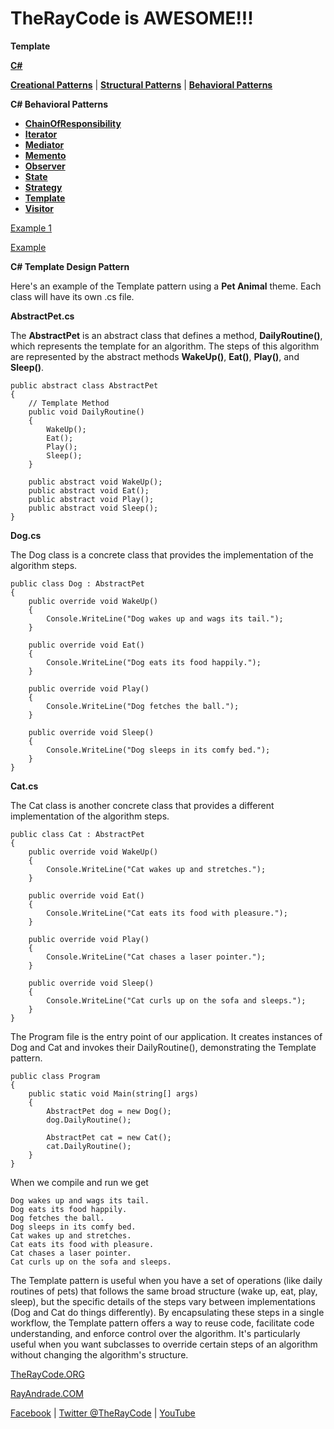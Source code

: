 # TheRayCode is AWESOME!!!

**Template**

**[C#](../README.md)** 

**[Creational Patterns](../Creational/README.md)** | **[Structural Patterns](../Structural/README.md)** | **[Behavioral Patterns](../README.md)**

**C# Behavioral Patterns**

* **[ChainOfResponsibility](../ChainOfResponsibility/README.md)**
* **[Iterator](../Iterator/README.md)**
* **[Mediator](../Mediator/README.md)**
* **[Memento](../Memento/README.md)**
* **[Observer](../Observer/README.md)**
* **[State](../State/README.md)**
* **[Strategy](../Strategy/README.md)**
* **[Template](./README.md)**
* **[Visitor](../Visitor/README.md)**

[Example 1](./T1/README.md)

[Example](./Show/README.md)

**C# Template Design Pattern**

Here's an example of the Template pattern using a **Pet Animal** theme. 
Each class will have its own .cs file.

**AbstractPet.cs**

The **AbstractPet** is an abstract class that defines a method, **DailyRoutine()**, which represents the template for an algorithm. 
The steps of this algorithm are represented by the abstract methods **WakeUp()**, **Eat()**, **Play()**, and **Sleep()**.
```
public abstract class AbstractPet
{
    // Template Method
    public void DailyRoutine()
    {
        WakeUp();
        Eat();
        Play();
        Sleep();
    }

    public abstract void WakeUp();
    public abstract void Eat();
    public abstract void Play();
    public abstract void Sleep();
}
```
**Dog.cs**

The Dog class is a concrete class that provides the implementation of the algorithm steps.

```
public class Dog : AbstractPet
{
    public override void WakeUp()
    {
        Console.WriteLine("Dog wakes up and wags its tail.");
    }

    public override void Eat()
    {
        Console.WriteLine("Dog eats its food happily.");
    }

    public override void Play()
    {
        Console.WriteLine("Dog fetches the ball.");
    }

    public override void Sleep()
    {
        Console.WriteLine("Dog sleeps in its comfy bed.");
    }
}
```

**Cat.cs**

The Cat class is another concrete class that provides a different implementation of the algorithm steps.

```
public class Cat : AbstractPet
{
    public override void WakeUp()
    {
        Console.WriteLine("Cat wakes up and stretches.");
    }

    public override void Eat()
    {
        Console.WriteLine("Cat eats its food with pleasure.");
    }

    public override void Play()
    {
        Console.WriteLine("Cat chases a laser pointer.");
    }

    public override void Sleep()
    {
        Console.WriteLine("Cat curls up on the sofa and sleeps.");
    }
}

```

The Program file is the entry point of our application. It creates instances of Dog and Cat and invokes their DailyRoutine(), demonstrating the Template pattern.

```
public class Program
{
    public static void Main(string[] args)
    {
        AbstractPet dog = new Dog();
        dog.DailyRoutine();

        AbstractPet cat = new Cat();
        cat.DailyRoutine();
    }
}
```

When we compile and run we get

```
Dog wakes up and wags its tail.
Dog eats its food happily.
Dog fetches the ball.
Dog sleeps in its comfy bed.
Cat wakes up and stretches.
Cat eats its food with pleasure.
Cat chases a laser pointer.
Cat curls up on the sofa and sleeps.
```

The Template pattern is useful when you have a set of operations (like daily routines of pets) that follows the same broad structure (wake up, eat, play, sleep), but the specific details of the steps vary between implementations (Dog and Cat do things differently). 
By encapsulating these steps in a single workflow, the Template pattern offers a way to reuse code, facilitate code understanding, and enforce control over the algorithm. 
It's particularly useful when you want subclasses to override certain steps of an algorithm without changing the algorithm's structure.


[TheRayCode.ORG](https://www.TheRayCode.org)

[RayAndrade.COM](https://www.RayAndrade.com)

[Facebook](https://www.facebook.com/TheRayCode/) | [Twitter @TheRayCode](https://www.twitter.com/TheRayCode/) | [YouTube](https://www.youtube.com/AndradeRay/)
